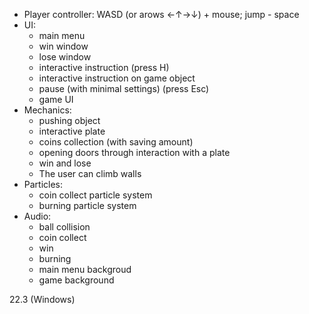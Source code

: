 - Player controller: WASD (or arows ←↑→↓) + mouse; jump - space
- UI:
  - main menu
  - win window
  - lose window
  - interactive instruction (press H)
  - interactive instruction on game object
  - pause (with minimal settings) (press Esc)
  - game UI
- Mechanics:
  - pushing object
  - interactive plate
  - coins collection (with saving amount)
  - opening doors through interaction with a plate
  - win and lose
  - The user can climb walls
- Particles:
  - coin collect particle system
  - burning particle system
- Audio:
  - ball collision 
  - coin collect 
  - win
  - burning
  - main menu backgroud
  - game background 


22.3 (Windows)

